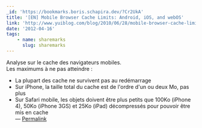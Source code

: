 ```yaml
---
_id: 'https://bookmarks.boris.schapira.dev/?Cr2UkA'
title: '[EN] Mobile Browser Cache Limits: Android, iOS, and webOS'
link: 'http://www.yuiblog.com/blog/2010/06/28/mobile-browser-cache-limits'
date: '2012-04-16'
tags:
    - name: sharemarks
      slug: sharemarks
---
```


Analyse sur le cache des navigateurs mobiles.<br /> Les maximums à ne pas
atteindre :<br />

-   La plupart des cache ne survivent pas au redémarrage<br />
-   Sur iPhone, la taille total du cache est de l'ordre d'un ou deux Mo, pas
    plus<br />
-   Sur Safari mobile, les objets doivent être plus petits que 100Ko (iPhone 4),
    50Ko (iPhone 3GS) et 25Ko (iPad) décompressés pour pouvoir être mis en cache
    <br>&#8212;
    <a href="https://bookmarks.boris.schapira.dev/?Cr2UkA" title="Permalink">Permalink</a>
